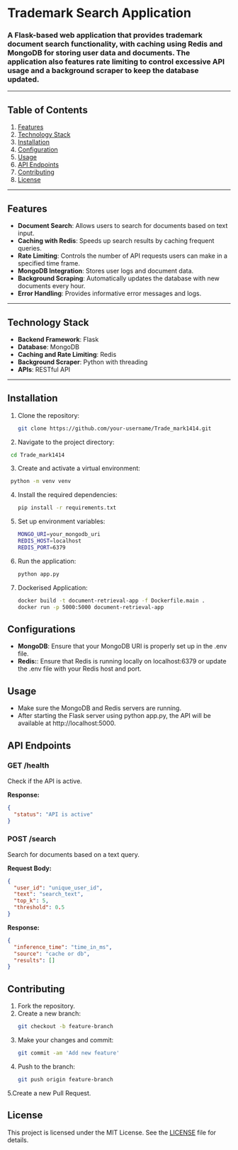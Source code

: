 # **Trademark Search Application**

### A Flask-based web application that provides trademark document search functionality, with caching using Redis and MongoDB for storing user data and documents. The application also features rate limiting to control excessive API usage and a background scraper to keep the database updated.

---

## **Table of Contents**
1. [Features](#features)
2. [Technology Stack](#technology-stack)
3. [Installation](#installation)
4. [Configuration](#configuration)
5. [Usage](#usage)
6. [API Endpoints](#api-endpoints)
7. [Contributing](#contributing)
8. [License](#license)

---

## **Features**

- **Document Search**: Allows users to search for documents based on text input.
- **Caching with Redis**: Speeds up search results by caching frequent queries.
- **Rate Limiting**: Controls the number of API requests users can make in a specified time frame.
- **MongoDB Integration**: Stores user logs and document data.
- **Background Scraping**: Automatically updates the database with new documents every hour.
- **Error Handling**: Provides informative error messages and logs.

---

## **Technology Stack**

- **Backend Framework**: Flask
- **Database**: MongoDB
- **Caching and Rate Limiting**: Redis
- **Background Scraper**: Python with threading
- **APIs**: RESTful API

---

## **Installation**

1. Clone the repository:
   ```bash
   git clone https://github.com/your-username/Trade_mark1414.git 
   ```

2. Navigate to the project directory:
  ```bash
   cd Trade_mark1414 
   ```

3. Create and activate a virtual environment:
  ```bash
   python -m venv venv
   ```
4. Install the required dependencies:
   ```bash
   pip install -r requirements.txt
   ```
5. Set up environment variables:
   ```bash
   MONGO_URI=your_mongodb_uri
   REDIS_HOST=localhost
   REDIS_PORT=6379
   ```
6. Run the application:
   ```bash
   python app.py

7. Dockerised Application:
   ```bash
   docker build -t document-retrieval-app -f Dockerfile.main .
   docker run -p 5000:5000 document-retrieval-app
   ```
    
## **Configurations**

- **MongoDB**: Ensure that your MongoDB URI is properly set up in the .env file.
- **Redis:**: Ensure that Redis is running locally on localhost:6379 or update the .env file with your Redis host and port.

## **Usage**
- Make sure the MongoDB and Redis servers are running.
- After starting the Flask server using python app.py, the API will be available at http://localhost:5000.

## **API Endpoints**

### GET /health

Check if the API is active.

**Response:**
```json
{
  "status": "API is active"
}
```
### POST /search

Search for documents based on a text query.

**Request Body:**
```json
{
  "user_id": "unique_user_id",
  "text": "search_text",
  "top_k": 5,
  "threshold": 0.5
}
```
**Response:**
```json
{
  "inference_time": "time_in_ms",
  "source": "cache or db",
  "results": []
}
```

## **Contributing**

1. Fork the repository.
2. Create a new branch:
   ```bash
   git checkout -b feature-branch
   ```
3. Make your changes and commit:
   ```bash
   git commit -am 'Add new feature'
   ```
4. Push to the branch:
   ```bash
   git push origin feature-branch
   ```
5.Create a new Pull Request.

## **License**

This project is licensed under the MIT License. See the [LICENSE](LICENSE) file for details.


